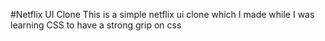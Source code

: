 #Netflix UI Clone
This is a simple netflix ui clone which I made while I was learning CSS to have a strong grip on css
